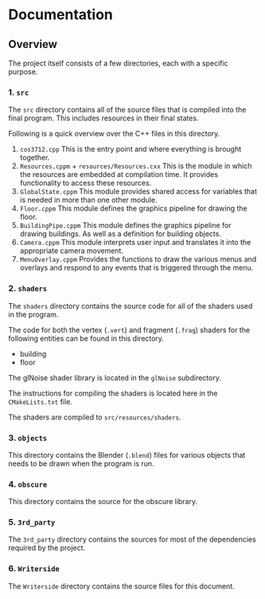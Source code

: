 # Documentation

## Overview
The project itself consists of a few directories, each with a specific purpose.

### 1. `src`
The `src` directory contains all of the source files that is compiled into the final program.
This includes resources in their final states.

Following is a quick overview over the C++ files in this directory.

 1. `cos3712.cpp`
This is the entry point and where everything is brought together.
 2. `Resources.cppm` + `resources/Resources.cxx`
This is the module in which the resources are embedded at compilation time. 
It provides functionality to access these resources.
 3. `GlobalState.cppm`
This module provides shared access for variables that is needed in more than one other module.
 4. `Floor.cppm`
This module defines the graphics pipeline for drawing the floor.
 5. `BuildingPipe.cppm`
This module defines the graphics pipeline for drawing buildings. 
As well as a definition for building objects.
 6. `Camera.cppm`
This module interprets user input and translates it into the appropriate camera movement.
 7. `MenuOverlay.cppm`
Provides the functions to draw the various menus and overlays and respond to any events that is triggered through the menu.

### 2. `shaders`
The `shaders` directory contains the source code for all of the shaders used in the program.

The code for both the vertex (`.vert`) and fragment (`.frag`) shaders for the following entities can be found in this directory.
 - building
 - floor

The glNoise shader library is located in the `glNoise` subdirectory.

The instructions for compiling the shaders is located here in the `CMakeLists.txt` file.

The shaders are compiled to `src/resources/shaders`.

### 3. `objects`
This directory contains the Blender (`.blend`) files for various objects that needs to be drawn when the program is run.

### 4. `obscure`
This directory contains the source for the obscure library.

### 5. `3rd_party`
The `3rd_party` directory contains the sources for most of the dependencies required by the project.

### 6. `Writerside`
The `Writerside` directory contains the source files for this document.
